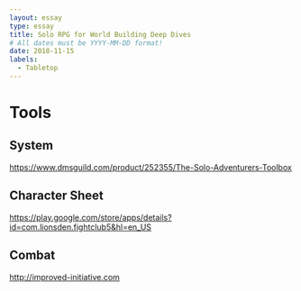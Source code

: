 ```yaml
---
layout: essay
type: essay
title: Solo RPG for World Building Deep Dives
# All dates must be YYYY-MM-DD format!
date: 2018-11-15
labels:
  - Tabletop
---
```



# Tools

## System 
https://www.dmsguild.com/product/252355/The-Solo-Adventurers-Toolbox

## Character Sheet
https://play.google.com/store/apps/details?id=com.lionsden.fightclub5&hl=en_US

## Combat
http://improved-initiative.com
